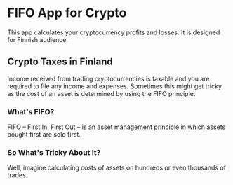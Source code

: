 # FIFO App for Crypto

This app calculates your cryptocurrency profits and losses. It is designed for Finnish audience.

## Crypto Taxes in Finland

Income received from trading cryptocurrencies is taxable and you are required to file any income and expenses. Sometimes this might get tricky as the cost of an asset is determined by using the FIFO principle.

### What's FIFO?

FIFO – First In, First Out – is an asset management principle in which assets bought first are sold first.

### So What's Tricky About It?

Well, imagine calculating costs of assets on hundreds or even thousands of trades.


